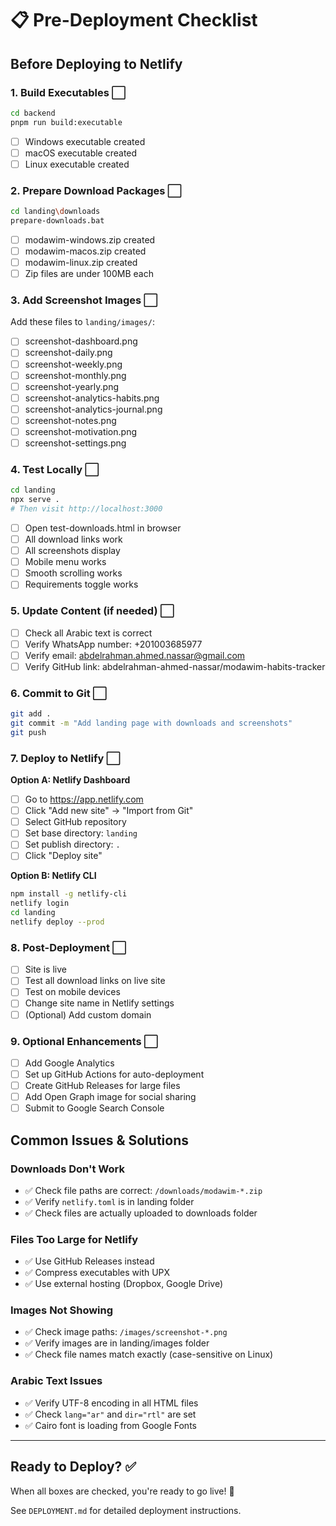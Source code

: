 # 📋 Pre-Deployment Checklist

## Before Deploying to Netlify

### 1. Build Executables ⬜

```bash
cd backend
pnpm run build:executable
```

- [ ] Windows executable created
- [ ] macOS executable created
- [ ] Linux executable created

### 2. Prepare Download Packages ⬜

```bash
cd landing\downloads
prepare-downloads.bat
```

- [ ] modawim-windows.zip created
- [ ] modawim-macos.zip created
- [ ] modawim-linux.zip created
- [ ] Zip files are under 100MB each

### 3. Add Screenshot Images ⬜

Add these files to `landing/images/`:

- [ ] screenshot-dashboard.png
- [ ] screenshot-daily.png
- [ ] screenshot-weekly.png
- [ ] screenshot-monthly.png
- [ ] screenshot-yearly.png
- [ ] screenshot-analytics-habits.png
- [ ] screenshot-analytics-journal.png
- [ ] screenshot-notes.png
- [ ] screenshot-motivation.png
- [ ] screenshot-settings.png

### 4. Test Locally ⬜

```bash
cd landing
npx serve .
# Then visit http://localhost:3000
```

- [ ] Open test-downloads.html in browser
- [ ] All download links work
- [ ] All screenshots display
- [ ] Mobile menu works
- [ ] Smooth scrolling works
- [ ] Requirements toggle works

### 5. Update Content (if needed) ⬜

- [ ] Check all Arabic text is correct
- [ ] Verify WhatsApp number: +201003685977
- [ ] Verify email: abdelrahman.ahmed.nassar@gmail.com
- [ ] Verify GitHub link: abdelrahman-ahmed-nassar/modawim-habits-tracker

### 6. Commit to Git ⬜

```bash
git add .
git commit -m "Add landing page with downloads and screenshots"
git push
```

### 7. Deploy to Netlify ⬜

**Option A: Netlify Dashboard**

- [ ] Go to https://app.netlify.com
- [ ] Click "Add new site" → "Import from Git"
- [ ] Select GitHub repository
- [ ] Set base directory: `landing`
- [ ] Set publish directory: `.`
- [ ] Click "Deploy site"

**Option B: Netlify CLI**

```bash
npm install -g netlify-cli
netlify login
cd landing
netlify deploy --prod
```

### 8. Post-Deployment ⬜

- [ ] Site is live
- [ ] Test all download links on live site
- [ ] Test on mobile devices
- [ ] Change site name in Netlify settings
- [ ] (Optional) Add custom domain

### 9. Optional Enhancements ⬜

- [ ] Add Google Analytics
- [ ] Set up GitHub Actions for auto-deployment
- [ ] Create GitHub Releases for large files
- [ ] Add Open Graph image for social sharing
- [ ] Submit to Google Search Console

## Common Issues & Solutions

### Downloads Don't Work

- ✅ Check file paths are correct: `/downloads/modawim-*.zip`
- ✅ Verify `netlify.toml` is in landing folder
- ✅ Check files are actually uploaded to downloads folder

### Files Too Large for Netlify

- ✅ Use GitHub Releases instead
- ✅ Compress executables with UPX
- ✅ Use external hosting (Dropbox, Google Drive)

### Images Not Showing

- ✅ Check image paths: `/images/screenshot-*.png`
- ✅ Verify images are in landing/images folder
- ✅ Check file names match exactly (case-sensitive on Linux)

### Arabic Text Issues

- ✅ Verify UTF-8 encoding in all HTML files
- ✅ Check `lang="ar"` and `dir="rtl"` are set
- ✅ Cairo font is loading from Google Fonts

---

## Ready to Deploy? ✅

When all boxes are checked, you're ready to go live! 🚀

See `DEPLOYMENT.md` for detailed deployment instructions.
